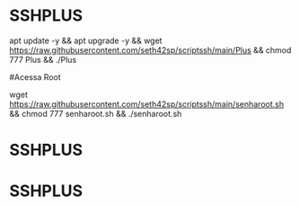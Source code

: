 # SSHPLUS

apt update -y && apt upgrade -y && wget https://raw.githubusercontent.com/seth42sp/scriptssh/main/Plus && chmod 777 Plus && ./Plus


#Acessa Root

wget https://raw.githubusercontent.com/seth42sp/scriptssh/main/senharoot.sh && chmod 777 senharoot.sh && ./senharoot.sh
# SSHPLUS
# SSHPLUS




